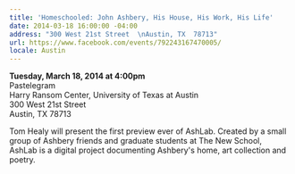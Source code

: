 ```yaml
---
title: 'Homeschooled: John Ashbery, His House, His Work, His Life'
date: 2014-03-18 16:00:00 -04:00
address: "300 West 21st Street  \nAustin, TX  78713"
url: https://www.facebook.com/events/792243167470005/
locale: Austin
---
```


**Tuesday, March 18, 2014 at 4:00pm**  
Pastelegram  
Harry Ransom Center, University of Texas at Austin  
300 West 21st Street  
Austin, TX  78713

Tom Healy will present the first preview ever of AshLab. Created by a small group of Ashbery friends and graduate students at The New School, AshLab is a digital project documenting Ashbery's home, art collection and poetry.
